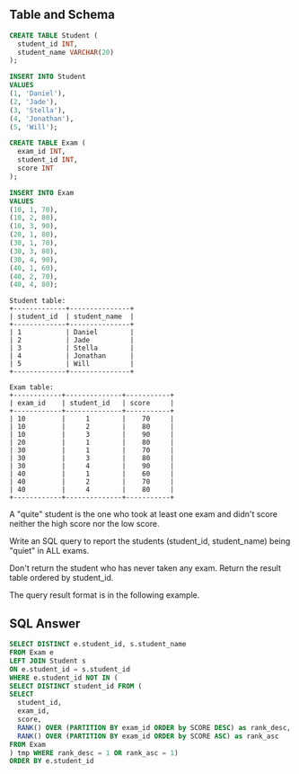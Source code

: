 ## Table and Schema

```sql
CREATE TABLE Student (
  student_id INT, 
  student_name VARCHAR(20)
);

INSERT INTO Student
VALUES 
(1, 'Daniel'),
(2, 'Jade'),
(3, 'Stella'),
(4, 'Jonathan'),
(5, 'Will');

CREATE TABLE Exam (
  exam_id INT, 
  student_id INT,
  score INT
);

INSERT INTO Exam
VALUES 
(10, 1, 70),
(10, 2, 80),
(10, 3, 90),
(20, 1, 80),
(30, 1, 70),
(30, 3, 80),
(30, 4, 90),
(40, 1, 60),
(40, 2, 70),
(40, 4, 80);
```

```
Student table:
+-------------+---------------+
| student_id  | student_name  |
+-------------+---------------+
| 1           | Daniel        |
| 2           | Jade          |
| 3           | Stella        |
| 4           | Jonathan      |
| 5           | Will          |
+-------------+---------------+

Exam table:
+------------+--------------+-----------+
| exam_id    | student_id   | score     |
+------------+--------------+-----------+
| 10         |     1        |    70     |
| 10         |     2        |    80     |
| 10         |     3        |    90     |
| 20         |     1        |    80     |
| 30         |     1        |    70     |
| 30         |     3        |    80     |
| 30         |     4        |    90     |
| 40         |     1        |    60     |
| 40         |     2        |    70     |
| 40         |     4        |    80     |
+------------+--------------+-----------+
```

A "quite" student is the one who took at least one exam and didn't score neither the high score nor the low score.

Write an SQL query to report the students (student_id, student_name) being "quiet" in ALL exams.

Don't return the student who has never taken any exam. Return the result table ordered by student_id.

The query result format is in the following example.

## SQL Answer

```sql
SELECT DISTINCT e.student_id, s.student_name
FROM Exam e
LEFT JOIN Student s
ON e.student_id = s.student_id
WHERE e.student_id NOT IN (
SELECT DISTINCT student_id FROM (
SELECT 
  student_id,
  exam_id,
  score,
  RANK() OVER (PARTITION BY exam_id ORDER by SCORE DESC) as rank_desc,
  RANK() OVER (PARTITION BY exam_id ORDER by SCORE ASC) as rank_asc
FROM Exam
) tmp WHERE rank_desc = 1 OR rank_asc = 1) 
ORDER BY e.student_id
```
